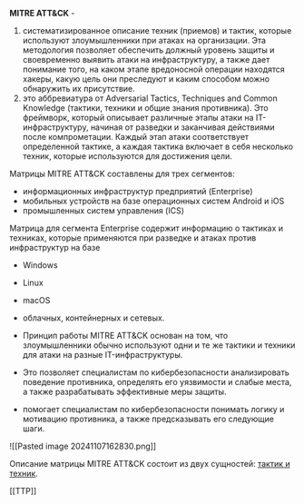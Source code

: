 **MITRE ATT&CK** -
1. систематизированное описание техник (приемов) и тактик, которые используют злоумышленники при атаках на организации. Эта методология позволяет обеспечить должный уровень защиты и своевременно выявить атаки на инфраструктуру, а также дает понимание того, на каком этапе вредоносной операции находятся хакеры, какую цель они преследуют и каким способом можно обнаружить их присутствие.
2. это аббревиатура от Adversarial Tactics, Techniques and Common Knowledge (тактики, техники и общие знания противника). Это фреймворк, который описывает различные этапы атаки на IT-инфраструктуру, начиная от разведки и заканчивая действиями после компрометации. Каждый этап атаки соответствует определенной тактике, а каждая тактика включает в себя несколько техник, которые используются для достижения цели.

Матрицы MITRE ATT&CK составлены для трех сегментов:
- информационных инфраструктур предприятий (Enterprise)
- мобильных устройств на базе операционных систем Android и iOS
- промышленных систем управления (ICS)


Матрица для сегмента Enterprise содержит информацию о тактиках и техниках, которые применяются при разведке и атаках против инфраструктур на базе
- Windows
- Linux
- macOS
- облачных, контейнерных и сетевых.

- Принцип работы MITRE ATT&CK основан на том, что злоумышленники обычно используют одни и те же тактики и техники для атаки на разные IT-инфраструктуры.
- Это позволяет специалистам по кибербезопасности анализировать поведение противника, определять его уязвимости и слабые места, а также разрабатывать эффективные меры защиты.
- помогает специалистам по кибербезопасности понимать логику и мотивацию противника, а также предсказывать его следующие шаги.

![[Pasted image 20241107162830.png]]

Описание матрицы MITRE ATT&CK состоит из двух сущностей: <ins>тактик и техник</ins>.

[[TTP]]

